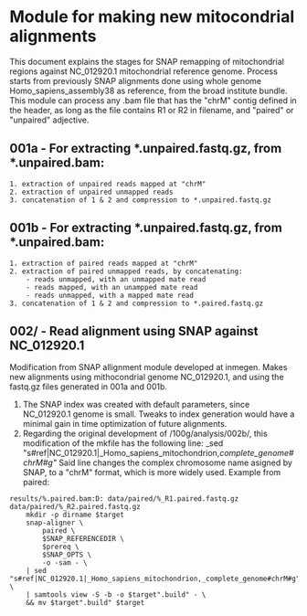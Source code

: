 # Module for making new mitocondrial alignments

This document explains the stages for SNAP remapping of mitochondrial regions against NC_012920.1 mitochondrial reference genome.
Process starts from previously SNAP alignments done using whole genome Homo_sapiens_assembly38 as reference, from the broad institute bundle.
This module can process any .bam file that has the "chrM" contig defined in the header, as long as the file contains R1 or R2 in filename, and "paired" or "unpaired" adjective. 

## 001a - For extracting *.unpaired.fastq.gz, from *.unpaired.bam:
	1. extraction of unpaired reads mapped at "chrM"
	2. extraction of unpaired unmapped reads
	3. concatenation of 1 & 2 and compression to *.unpaired.fastq.gz

## 001b - For extracting *.unpaired.fastq.gz, from *.unpaired.bam:
	1. extraction of paired reads mapped at "chrM"
	2. extraction of paired unmapped reads, by concatenating:
		- reads unmapped, with an unmapped mate read
		- reads mapped, with an unampped mate read
		- reads unmapped, with a mapped mate read
	3. concatenation of 1 & 2 and compression to *.paired.fastq.gz

## 002/ - Read alignment using SNAP against NC_012920.1
Modification from SNAP allignment module developed at inmegen. Makes new alignments using mithocondrial genome NC_012920.1, and using the fastq.gz files generated in 001a and 001b.

[snap]: http://snap.cs.berkeley.edu/
[man snap]: http://snap.cs.berkeley.edu/downloads/snap-1.0beta-manual.pdf
[snap quickstart]: http://snap.cs.berkeley.edu/downloads/snap-1.0beta-quickstart.pdf

1. The SNAP index was created with default parameters, since NC_012920.1 genome is small. Tweaks to index generation would have a minimal gain in time optimization of future alignments.
2. Regarding the original development of /100g/analysis/002b/, this modification of the mkfile has the following line:
_sed "s#ref|NC_012920.1|_Homo_sapiens_mitochondrion,_complete_genome#chrM#g"_
Said line changes the complex chromosome name asigned by SNAP, to a "chrM" format, which is more widely used.
Example from paired:
```
results/%.paired.bam:D:	data/paired/%_R1.paired.fastq.gz	data/paired/%_R2.paired.fastq.gz
	mkdir -p dirname $target
	snap-aligner \
		paired \
		$SNAP_REFERENCEDIR \
		$prereq \
		$SNAP_OPTS \
		-o -sam - \
	| sed "s#ref|NC_012920.1|_Homo_sapiens_mitochondrion,_complete_genome#chrM#g" \
	| samtools view -S -b -o $target".build" - \
	&& mv $target".build" $target
```
